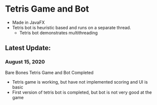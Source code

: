# Tetris Game and Bot

- Made in JavaFX
- Tetris bot is heuristic based and runs on a separate thread.
  - Tetris bot demonstrates multithreading



## Latest Update:
### August 15, 2020
Bare Bones Tetris Game and Bot Completed
- Tetris game is working, but have not implemented scoring and UI is basic
- First version of tetris bot is completed, but bot is not very good at the game
